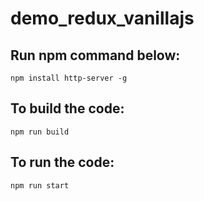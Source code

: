 # demo_redux_vanillajs

## Run npm command below:
`npm install http-server -g`

## To build the code: 
`npm run build`

## To run the code: 
`npm run start`
